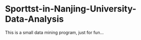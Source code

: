 # Sporttst-in-Nanjing-University-Data-Analysis
This is a small data mining program, just for fun...

